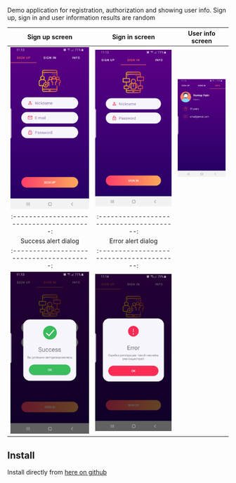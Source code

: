Demo application for registration, authorization and showing user info. Sign up, sign in and user information results are random

<!-- <img src="https://raw.githubusercontent.com/Gamurar/docs/master/auth/sign-up-screen.jpg" width="200">
<img src="https://raw.githubusercontent.com/Gamurar/docs/master/auth/sign-in-screen.jpg" width="200">
<img src="https://raw.githubusercontent.com/Gamurar/docs/master/auth/user-info-screen.jpg" width="200">
<img src="https://raw.githubusercontent.com/Gamurar/docs/master/auth/success-screen.jpg" width="200">
<img src="https://raw.githubusercontent.com/Gamurar/docs/master/auth/error-screen.jpg" width="200"> -->

Sign up screen             |  Sign in screen		   |  User info screen		   |
:-------------------------:|:-------------------------:|:-------------------------:|
<img src="https://raw.githubusercontent.com/Gamurar/docs/master/auth/sign-up-screen.jpg" width="200">  |  <img src="https://raw.githubusercontent.com/Gamurar/docs/master/auth/sign-in-screen.jpg" width="200"> | <img src="https://raw.githubusercontent.com/Gamurar/docs/master/auth/user-info-screen.jpg" width="200">
:---------------------------------------:|:---------------------------------------:|
Success alert dialog       				 |  Error alert dialog
:---------------------------------------:|:---------------------------------------:|
<img src="https://raw.githubusercontent.com/Gamurar/docs/master/auth/success-screen.jpg" width="200"> | <img src="https://raw.githubusercontent.com/Gamurar/docs/master/auth/error-screen.jpg" width="200">

Install
-------
Install directly from [here on github](https://raw.githubusercontent.com/Gamurar/docs/master/auth/app-debug.apk)
